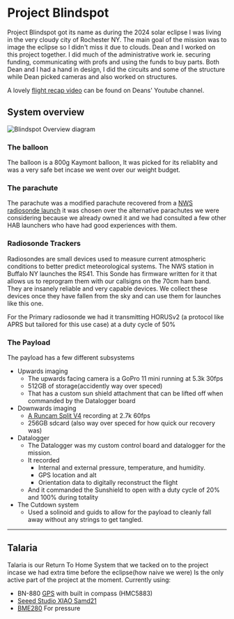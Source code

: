 # Project Blindspot
Project Blindspot got its name as during the 2024 solar eclipse I was living in the very cloudy city of Rochester NY. The main goal of the mission was to image the eclipse so I didn't miss it due to clouds. Dean and I worked on this project together. I did much of the administrative work ie. securing funding, communicating with profs and using the funds to buy parts. Both Dean and I had a hand in design, I did the circuits and some of the structure while Dean picked cameras and also worked on structures.

A lovely [flight recap video](https://www.youtube.com/watch?v=tN8dJ-07hHI) can be found on  Deans' Youtube channel.

## System overview

![Blindspot Overview diagram](https://github.com/JonU238/Project-Blindspot/assets/59961512/49a4dd57-f754-4b26-a829-ec10cf177af1)

### The balloon
The balloon is a 800g Kaymont balloon, It was picked for its reliablity and was a very safe bet incase we went over our weight budget.

### The parachute
The parachute was a modified parachute recovered from a [NWS radiosonde launch](https://www.weather.gov/upperair/radiosonde) it was chosen over the alternative parachutes we were considering because we already owned it and we had consulted a few other HAB launchers who have had good experiences with them.


### Radiosonde Trackers
Radiosondes are small devices used to measure current atmospheric conditions to better predict meteorological systems. The NWS station in Buffalo NY launches the RS41. This Sonde has firmware written for it that allows us to reprogram them with our callsigns on the 70cm ham band. They are insanely reliable and very capable devices. We collect these devices once they have fallen from the sky and can use them for launches like this one. 

For the Primary radiosonde we had it transmitting HORUSv2 (a protocol like APRS but tailored for this use case) at a duty cycle of 50%

### The Payload
The payload has a few different subsystems
- Upwards imaging
	- The upwards facing camera is a GoPro 11 mini running at 5.3k 30fps
	- 512GB of storage(accidently way over speced)
	- That has a custom sun shield attachment that can be lifted off when commanded by the Datalogger board
- Downwards imaging
    - [A Runcam Split V4](https://shop.runcam.com/runcam-split-4-v2/) recording at 2.7k 60fps
    - 256GB sdcard (also way over speced for how quick our recovery was)
- Datalogger
	- The Datalogger was my custom control board and datalogger for the mission. 
	- It recorded 
		- Internal and external pressure, temperature, and humidity.
		- GPS location and alt
		- Orientation data to digitally reconstruct the flight
	- And it commanded the Sunshield to open with a duty cycle of  20% and 100% during totality
- The Cutdown system
    - Used a solinoid and guids to allow for the payload to cleanly fall away without any strings to get tangled.


***

## Talaria
Talaria is our Return To Home System that we tacked on to the project incase we had extra time before the eclipse(how naive we were) Is the only active part of the project at the moment.
Currently using: 

- BN-880 [GPS](https://store.beitian.com/products/beitian-compass-qmc5883l-amp2-6-pix4-pixhawk-gnss-gps-glonass-dual-flight-control-gps-module-bn-880q?variant=44696120295711)  with built in compass (HMC5883)
- [Seeed Studio XIAO Samd21](https://wiki.seeedstudio.com/Seeeduino-XIAO/)
- [BME280](https://www.adafruit.com/product/2652) For pressure 

